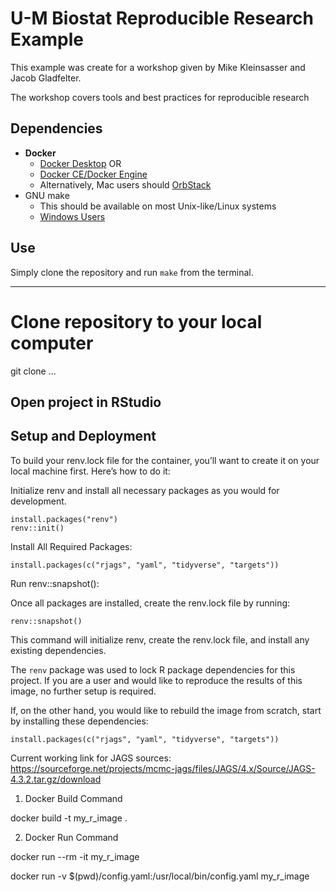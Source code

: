 # U-M Biostat Reproducible Research Example

This example was create for a workshop given by Mike Kleinsasser and Jacob Gladfelter.

The workshop covers tools and best practices for reproducible research

## Dependencies

- **Docker**
  - [Docker Desktop](https://docs.docker.com/get-started/get-docker/) OR
  - [Docker CE/Docker Engine](https://docs.docker.com/engine/install/)
  - Alternatively, Mac users should [OrbStack](https://orbstack.dev/)
- GNU make
  - This should be available on most Unix-like/Linux systems
  - [Windows Users](https://gnuwin32.sourceforge.net/packages/make.htm)

## Use

Simply clone the repository and run `make` from the terminal.

---

# Clone repository to your local computer

git clone ...

## Open project in RStudio



## Setup and Deployment

To build your renv.lock file for the container, you’ll want to create it on your local machine first. Here’s how to do it:

Initialize renv and install all necessary packages as you would for development.

```{r, eval = FALSE}
install.packages("renv")
renv::init()
```

Install All Required Packages:

```{r, eval = FALSE}
install.packages(c("rjags", "yaml", "tidyverse", "targets"))
```

Run renv::snapshot():

Once all packages are installed, create the renv.lock file by running:

```{r, eval = FALSE}
renv::snapshot()
```

This command will initialize renv, create the renv.lock file, and install any existing dependencies.

The `renv` package was used to lock R package dependencies for this project. If 
you are a user and would like to reproduce the results of this image, no further 
setup is required. 

If, on the other hand, you would like to rebuild the image from scratch, start by
installing these dependencies:

```{r, eval = FALSE}
install.packages(c("rjags", "yaml", "tidyverse", "targets"))
```

Current working link for JAGS sources:
https://sourceforge.net/projects/mcmc-jags/files/JAGS/4.x/Source/JAGS-4.3.2.tar.gz/download

1. Docker Build Command

docker build -t my_r_image .

2. Docker Run Command

docker run --rm -it my_r_image

docker run -v $(pwd)/config.yaml:/usr/local/bin/config.yaml my_r_image
